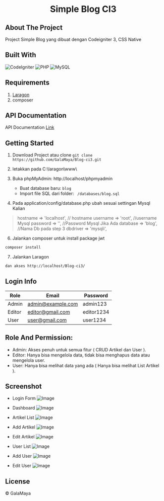 ﻿
<h1 align='center'>Simple Blog CI3</h1>

## About The Project

Project Simple Blog yang dibuat dengan Codeigniter 3, CSS Native



## Built With


![CodeIgniter](https://img.shields.io/badge/CodeIgniter-3.x-orange)
![PHP](https://img.shields.io/badge/PHP-8.1-blue)
![MySQL](https://img.shields.io/badge/MySQL-8.x-blue)


## Requirements

1. <a href="https://laragon.org/download/index.html">Laragon</a>
2. composer

## API Documentation

API Documentation [Link](https://documenter.getpostman.com/view/8990216/2sB2cYbf3E)

## Getting Started

1. Download  Project atau clone `git clone https://github.com/GalaMaya/Blog-ci3.git` 
2. letakkan pada
	C:\laragon\www\
	
3. Buka phpMyAdmin: http://localhost/phpmyadmin
	-   Buat database baru: `blog`
	-   Import file SQL dari folder:
	` /databases/blog.sql`

4. Pada application/config/database.php ubah sesuai settingan Mysql Kalian
		

> hostname => 'localhost', // hostname 
> username => 'root',  //username Mysql
> password => '',		//Password Mysql Jika Ada
> database => 'blog',  //Nama Db pada step 3
> dbdriver => 'mysqli', 

6. Jalankan composer untuk install package jwt
```sh
composer install
```

7. Jalankan Laragon

```sh
dan akses http://localhost/Blog-ci3/
```
## Login Info

|Role| Email  | Password  |
|--|--|--|
| Admin | admin@example.com | admin123 |
| Editor | editor@gmail.com | editor1234 |
| User | user@gmail.com | user1234 |

## Role And Permission: 
-   Admin: Akses penuh untuk semua fitur ( CRUD Artikel dan User ).  
-   Editor: Hanya bisa mengelola data, tidak bisa menghapus data atau mengelola user.  
-   User: Hanya bisa melihat data yang ada ( Hanya bisa melihat List Artikel ).

## Screenshot

- Login Form
![Image](https://github.com/user-attachments/assets/c111816e-967a-4f93-bbc1-a184c331935b)

- Dashboard 
![Image](https://github.com/user-attachments/assets/c17e93ba-db85-4295-96d1-018318dc9e9b)

- Artikel List
![Image](https://github.com/user-attachments/assets/9dea51b2-603c-4c98-b1b5-e87c4900224d)

- Add Artikel
![Image](https://github.com/user-attachments/assets/9d12cfd4-8cf7-4fdc-9643-3d8750c1315c)

- Edit Artikel
![Image](https://github.com/user-attachments/assets/bb8c9381-cfbc-49e9-92ff-ced31f2abc93)

- User List
![Image](https://github.com/user-attachments/assets/bb8d5177-eef1-4c5f-a2d0-248239a0d99f)

- Add User
![Image](https://github.com/user-attachments/assets/596776f8-0b96-4a26-aaf0-68410075cf06)

- Edit User
![Image](https://github.com/user-attachments/assets/d31fd225-1266-4808-bdec-6524fd9ba510)

## License

© GalaMaya
